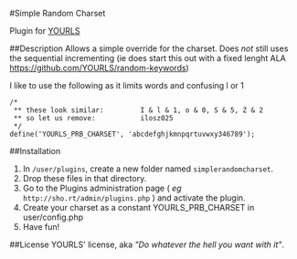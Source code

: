 #Simple Random Charset


Plugin for [YOURLS](http://yourls.org)

##Description
Allows a simple override for the charset. Does *not* still uses the sequential incrementing
(ie does start this out with a fixed lenght ALA https://github.com/YOURLS/random-keywords)

I like to use the following as it limits words and confusing l or 1

```
/*
 ** these look similar:         I & l & 1, o & 0, S & 5, Z & 2
 ** so let us remove:           ilosz025
 */
define('YOURLS_PRB_CHARSET', 'abcdefghjkmnpqrtuvwxy346789');
```

##Installation
1. In `/user/plugins`, create a new folder named `simplerandomcharset`.
2. Drop these files in that directory.
3. Go to the Plugins administration page ( *eg* `http://sho.rt/admin/plugins.php` ) and activate the plugin.
4. Create your charset as a constant YOURLS_PRB_CHARSET in user/config.php
5. Have fun!

##License
YOURLS' license, aka *"Do whatever the hell you want with it"*.
